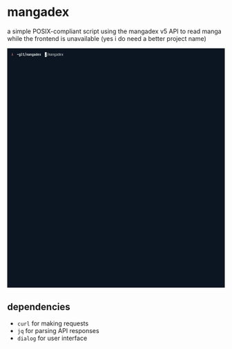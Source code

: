 # mangadex

a simple POSIX-compliant script using the mangadex v5 API to read manga while the frontend is unavailable
(yes i do need a better project name)

<p align="center">
  <img src="demo.gif" alt="demo gif">
</p>

## dependencies

- `curl` for making requests
- `jq` for parsing API responses
- `dialog` for user interface
